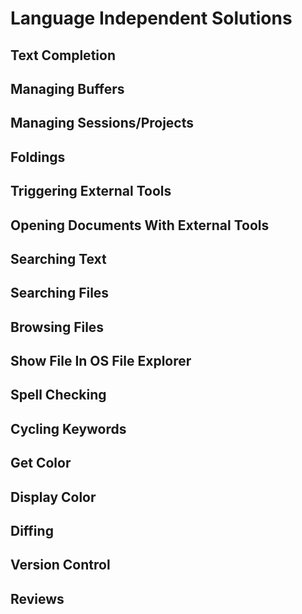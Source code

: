 # Language Independent Solutions
## Text Completion
## Managing Buffers
## Managing Sessions/Projects
## Foldings
## Triggering External Tools
## Opening Documents With External Tools
## Searching Text
## Searching Files
## Browsing Files
## Show File In OS File Explorer
## Spell Checking
## Cycling Keywords
## Get Color
## Display Color
## Diffing
## Version Control
## Reviews
